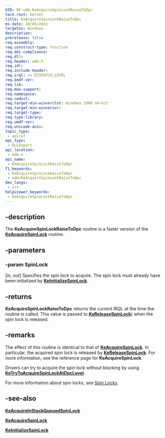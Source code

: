 ```yaml
---
UID: NF:wdm.KeAcquireSpinLockRaiseToDpc
tech.root: kernel
title: KeAcquireSpinLockRaiseToDpc
ms.date: 10/05/2022
targetos: Windows
description: 
prerelease: false
req.assembly: 
req.construct-type: function
req.ddi-compliance: 
req.dll: 
req.header: wdm.h
req.idl: 
req.include-header: 
req.irql: <= DISPATCH_LEVEL
req.kmdf-ver: 
req.lib: 
req.max-support: 
req.namespace: 
req.redist: 
req.target-min-winverclnt: Windows 2000 64-bit
req.target-min-winversvr: 
req.target-type: 
req.type-library: 
req.umdf-ver: 
req.unicode-ansi: 
topic_type:
 - apiref
api_type:
 - DLLExport
api_location:
 - wdm.h
api_name:
 - KeAcquireSpinLockRaiseToDpc
f1_keywords:
 - KeAcquireSpinLockRaiseToDpc
 - wdm/KeAcquireSpinLockRaiseToDpc
dev_langs:
 - c++
helpviewer_keywords:
 - KeAcquireSpinLockRaiseToDpc
---
```


## -description

The **KeAcquireSpinLockRaiseToDpc** routine is a faster version of the [**KeAcquireSpinLock**](nf-wdm-keacquirespinlock.md) routine.

## -parameters

### -param SpinLock

[in, out] Specifies the spin lock to acquire. The spin lock must already have been initialized by [**KeInitializeSpinLock**](nf-wdm-keinitializespinlock.md).

## -returns

**KeAcquireSpinLockRaiseToDpc** returns the current IRQL at the time the routine is called. This value is passed to [**KeReleaseSpinLock**](nf-wdm-kereleasespinlock.md)) when the spin lock is released.

## -remarks

The effect of this routine is identical to that of [**KeAcquireSpinLock**](nf-wdm-keacquirespinlock.md). In particular, the acquired spin lock is released by [**KeReleaseSpinLock**](nf-wdm-kereleasespinlock.md). For more information, see the reference page for **KeAcquireSpinLock**.

Drivers can try to acquire the spin lock without blocking by using [**KeTryToAcquireSpinLockAtDpcLevel**](nf-wdm-ketrytoacquirespinlockatdpclevel.md).

For more information about spin locks, see [Spin Locks](/windows-hardware/drivers/kernel/introduction-to-spin-locks).

## -see-also

[**KeAcquireInStackQueuedSpinLock**](nf-wdm-keacquireinstackqueuedspinlock.md)

[**KeAcquireSpinLock**](nf-wdm-keacquirespinlock.md)

[**KeInitializeSpinLock**](nf-wdm-keinitializespinlock.md)
